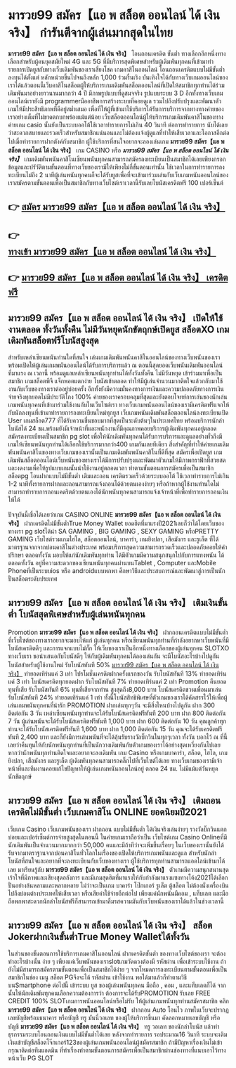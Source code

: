 # มารวย99 สมัคร【แอ พ สล็อต ออนไลน์ ได้ เงิน จริง】  กำรันตีจากผู้เล่นมากสุดในไทย 

**มารวย99 สมัคร【แอ พ สล็อต ออนไลน์ ได้ เงิน จริง】** โอนถอนเครดิต ขั้นต่ำ  ทางเลือกอีกหนึ่งทางเลือกสำหรับผู้คนยุคสมัยใหม่ 4G และ 5G ที่มีบริการสุดพิเศษสำหรับผู้เดิมพันทุกคนที่เข้ามาทำรายการเปิดยูสกับทางเว็บเดิมพันของเราเสี่ยงโชค เกมคาสิโนออนไลน์ โอนถอนเครดิตแบบไม่มีขั้นต่ำ ลงทุนได้ตั้งแต่ หลักหน่วยขึ้นไปจนถึงหลัก 1,000 ร่วมรื่นเริง บันเทิงใจได้กับทางเว็บเกมออนไลน์ของเราได้แล้วตอนนี้เว็บคาสิโนสล็อตผู้ให้บริการเกมเดิมพันสล็อตออนไลน์ที่เปิดให้สมาชิกทุกท่านได้ร่วมเดิมพันมาอย่างยาวนานมากกว่า 4 ปี มีภาพรูปแบบที่ดูสมจจริง รูปแบบระบบ 3 D
อีกทั้งทางเว็บเกมออนไลน์เรายังมี programmerมืออาชีพการสร้างระบบที่คอยดูเล  รวมไปถึงปรับปรุงและพัฒนาตัวเกมให้มีประสิทธิภาพที่ดีอยู่สม่ำเสมอ เพื่อที่ให้ผู้ที่เข้ามาใช้บริการได้รับการบริการจากทางทางค่ายของเราอย่างเต็มที่ไม่ขาดตกบกพร่องแม้แต่น้อย เว็บสล็อตออนไลน์ผู้ให้บริการเกมเดิมพันคาสิโนของทางค่ายเกม casio นั้นยังเป็นระบบออโต้ใช้เวลาทำรายการไม่เกิน 40 วินาที ต่อการทำรายการ นับได้เลยว่าสะดวกสบายและรวดเร็วสำหรับสมาชิกแน่นอนและไม่ต้องแจ้งผู้ดูแลที่ทำให้เสียเวลาและโอกาสอีกต่อไปเมื่อทำรายการฝากตังค์กับสมาชิก
ผู้ใช้บริการที่สนใจอยากจะลองเล่นเกม **มารวย99 สมัคร【แอ พ สล็อต ออนไลน์ ได้ เงิน จริง】** เกม CASINO  หรือ ***มารวย99 สมัคร【แอ พ สล็อต ออนไลน์ ได้ เงิน จริง】*** เกมเดิมพันพนันคาสิโนเซียนพนันทุกคนสามารถสมัครลงทะเบียนเป็นสมาชิกได้เลยเพียงกรอกข้อมูลและปรัวัติตามขั้นตอนที่ทางเว็บของเรามีให้เพียงไม่กี่ขั้นตอนเท่านั้น ใช้เวลาในการทำรายการลงทะเบียนไม่ถึง 2 นาทีผู้เล่นพนันทุกคนก็จะได้รับยูสเพื่อที่จะเข้ามาร่วมเล่นกับเว็บเกมพนันออนไลน์ของเราสมัครตามขั้นตอนเพื่อเป็นสมาชิกกับทางเว็บไซต์เราเวลานี้รับเลยโบนัสเครดิตฟรี 100 เปอร์เซ็นต์

## 👉 [สมัคร มารวย99 สมัคร【แอ พ สล็อต ออนไลน์ ได้ เงิน จริง】](https://archa888.com/)
## 👉 [ทางเข้า มารวย99 สมัคร【แอ พ สล็อต ออนไลน์ ได้ เงิน จริง】](https://archa888.com/)
## 👉 [มารวย99 สมัคร【แอ พ สล็อต ออนไลน์ ได้ เงิน จริง】 เครดิตฟรี](https://archa888.com/)

## มารวย99 สมัคร【แอ พ สล็อต ออนไลน์ ได้ เงิน จริง】 เปิดให้ใช้งานตลอด ทั้งวันทั้งคืน ไม่มีวันหยุดนักขัตฤกษ์เปิดยูส สล็อตXO เกมเดิมพันสล็อตฟรีโบนัสสูงสุด

สำหรับเหล่าเซียนพนันท่านใดที่สนใจ เล่นเกมเดิมพันพนันคาสิโนออนไลน์ของทางเว็บพนันของเราพร้อมเปิดให้ผู้เล่นเกมพนันออนไลน์ได้รับการบริการแล้ว ณ ตอนนี้สุดยอดเว็บพนันเดิมพันออนไลน์ที่มาแรง ณ เวลานี้ พร้อมดูแลเหล่าเซียนพนันทุกท่านได้ทั้งวันทั้งคืน ไม่มีวันหยุด เข้าร่วมมาเพื่อเป็นสมาชิก เกมสล็อตพีจี แจ็กพอตแตกง่าย โบนัสเข้าตลอด ทำให้มีผู้เล่นจำนวนมากติดใจแล้วกลับมาใช้งานกับเว็บของทางเราต่ออยู่บ่อยครั้ง อีกทั้งยังมีความมั่นคงทางการเงินและความปลอดภัยทางการเงินจ่ายจริงทุกยอดไม่มีประวัติโกง 100% ค่ายของเราครอบคลุมที่สุดและยังตอบโจทย์การเล่นของนักเล่นเกมพนันทุกคนที่เข้ามาร่วมใช้งานกับในเว็บไซต์เรา
ทางเว็บเกมพนันออนไลน์ของเรามีเครดิตฟรีแจกให้กับนักลงทุนที่เข้ามาทำรายการลงทะเบียนใหม่ทุกยูส เว็บเกมพนันเดิมพันสล็อตออนไลน์ลงทะเบียนเปิด User เกมสล็อต777 ที่ได้รับความชื่นชอบมากที่สุดเป็นระดับต้นๆในประเทศไทย พร้อมบริการนักล่าโบนัสได้ 24 ชม.พร้อมยังมีเจ้าหน้าที่และพนักงานที่มีคุณภาพคอยบริการผู้เดิมพันทุกคนอยู่ตลอด สมัครลงทะเบียนเป็นสมาชิก pg slot เพื่อให้นักเดิมพันทุกคนได้รับการบริการและดูแลอย่างทั่วถึงมีเกมให้เซียนพนันทุกท่านได้เลือกใช้บริการมากกว่า400 เกมกันเลยทีเดียว
สิ่งสำคัญที่ทำให้ค่ายเกมเดิมพันพนันคาสิโนของทางเว็บเกมของเรานั้นเป็นเกมเดิมพันพนันคาสิโนที่ดีที่สุด สมัครเพื่อเปิดยูส  เกมเดิมพันสล็อตออนไลน์เว็บพนันของทางเราได้มีการปรับปรุงและพัฒนาตัวเกมให้มีภาพกราฟิกที่สวยสดและงดงามเพื่อให้รูปแบบเกมนั้นน่าใช้งานอยู่ตลอดเวลา ทำตามขั้นตอนการสมัครเพื่อเป็นสมาชิก สล็อตpg โอนฝากแบบไม่มีขั้นต่ำ เติมและถอน เครดิตรวดเร็วด้วยระบบออโต้ ใช้เวลาทำรายการไม่เกิน 1-2 นาทีทั้งรายการฝากและถอนสามารถแจ้งถอนได้ด้วยตนเองง่ายๆ หรือถ้าหากผู้ใช้งานท่านใดไม่สามารถทำรายการถอนเคดริตด้วยตนเองได้นักพนันทุกคนสามารถแจ้งเจ้าหน้าที่เพื่อทำรายการถอนเงินให้ได้

ปัจจุบันนี้เชื่อได้เลยว่าเกม CASINO ONLINE **มารวย99 สมัคร【แอ พ สล็อต ออนไลน์ ได้ เงิน จริง】** ฝากเครดิตไม่มีขั้นต่ำTrue Money Wallet ยอดฮิตที่มาแรงปี2021เลยก็ว่าได้โดยเว็บของทางเรา pg slotได้นำ SA GAMING , BIG GAMING , SEXY GAMING หรือPRETTY GAMING เว็บไซต์รวมเกมไฮโล, สล็อตออนไลน์, บาคาร่า, เกมยิงปลา, เสือมังกร และรูเล็ต ที่ได้มาตรฐานจากจากบ่อนคาสิโนต่างประเทศ พร้อมบริการสุดความสามารถรวดเร็วและปลอดภัยคอยให้คำปรึกษา ตลอดทั้งวัน มอบให้แก่นักเดิมพันทุกท่าน ได้มีตัวเกมมีความสนุกสนุกไปกับการแทงพนัน ได้ ตลอดทั้งวัน อยู่ที่ความสะดวกของเซียนพนันทุกคนผ่านบนTablet , Computer และMobile Phoneที่เป็นระบบios หรือ androidแบบพกพา ศึกษาวิธีและประสบการณ์และพัฒนาสู่การเป็นนักปั่นสล็อตระดับประเทศ

## มารวย99 สมัคร【แอ พ สล็อต ออนไลน์ ได้ เงิน จริง】 เติมเงินขั้นต่ำ โบนัสสุดพิเศษสำหรับผู้เล่นพนันทุกคน

 Promotion  **มารวย99 สมัคร【แอ พ สล็อต ออนไลน์ ได้ เงิน จริง】** ฝากถอนเครดิตแบบไม่มีขั้นต่ำ ที่เว็บไซต์ของทางเราอยากจะมอบให้แก่  ผู้เล่นทุกคน หรือเซียนพนันทุกท่านที่กำลังอยากหาเว็บพนันที่มี โบนัสเครดิตดีๆ และการแจกแบบไม่กั๊ก ให้เว็บของเราเป็นอีกหนึ่งทางเลือกของผู้เล่นทุกคน SLOTXO ทางเว็บเรา ขอนำเสนอกับโบนัสดีๆ ให้กับผู้เดิมพันทุกคนได้ลองเล่นกัน จะมีโบนัสอะไรบ้างไปดูกัน
โบนัสสำหรับผู้ใช้งานใหม่ รับโบนัสทันที 50% [มารวย99 สมัคร【แอ พ สล็อต ออนไลน์ ได้ เงิน จริง】](https://archa888.com/) ทำยอดเทิร์นแค่ 3 เท่า
โปรโมชั่นเครดิตฝากครั้งแรกของวัน รับโบนัสทันที 13% ทำยอดเทิร์นแค่ 3 เท่า
โบนัสเครดิตทุกยอดฝาก รับโบนัสทันที 7% ทำยอดเทิร์นแค่ 2 เท่า
 Promotion คืนยอดทุนที่เสีย รับโบนัสทันที 6% ทุนที่เสียจากท่าน สูงสุดถึง8,000 บาท
โบนัสเครดิตชวนเพื่อนมาเล่น รับโบนัสทันที 24% ทำยอดเทิร์นแค่ 1 เท่า
ทั้งนี้โบนัสสิทธิพิเศษที่ตัวเกมของเราได้คัดสรรไว้ให้เพื่อผู้เล่นเกมพนันทุกคนที่น่ารัก  PROMOTION ฝากเล่นทุกๆวัน จะมีสิ่งไหนบ้างไปดูกัน
ฝาก 300 ติดต่อกัน 3 วัน เหล่าเซียนพนันทุกท่านจะได้รับโบนัสเครดิตฟรีทันที 200 บาท
ฝาก 800 ติดต่อกัน 7 วัน ผู้เล่นพนันจะได้รับโบนัสเครดิตฟรีทันที 1,000 บาท
ฝาก 600 ติดต่อกัน 10 วัน คุณลูกค้าทุกท่านจะได้รับโบนัสเครดิตฟรีทันที 1,600 บาท
ฝาก 1,000 ติดต่อกัน 15 วัน คุณจะได้รับเครดิตฟรีทันที 2,400 บาท
และก็ยังมีการเล่นพนันที่จะได้ลุ้นรับรางวัลบิ๊กวินในทุกๆเวลา ทั้งวัน บอกไว้ ณ ที่นี้เลยว่าคืนทุนให้กับนักพนันทุกท่านที่เป็นนักวางเดิมพันกับตัวเกมของเราได้อย่างสุดเหวี่ยงกันไปเลย หากว่านักพนันทุกท่านติดใจและอยากจะลงเดิมพัน เกม Casino หรือเกมบาคาร่า, สล็อต, ไฮโล, เกมยิงปลา, เสือมังกร และรูเล็ต ผู้เดิมพันทุกคนสามารถคลิ๊กไปที่เว็บไซต์ได้เลย ทางเว็บเกมของเรามีเจ้าหน้าที่และทีมงานคอยแก้ไขปัญหาให้ผู้เล่นเกมพนันออนไลน์อยู่ ตลอด 24 ชม. ไม่มีแม้แต่วันหยุดนักขัตฤกษ์

## มารวย99 สมัคร【แอ พ สล็อต ออนไลน์ ได้ เงิน จริง】 เติมถอนเครดิตไม่มีขั้นต่ำ  เว็บเกมคาสิโน ONLINE ยอดนิยมปี2021

เว็บเกม Casino เว็บเกมพนันของเรา ฝากถอน แบบไม่มีขั้นต่ำ ได้เงินจริงเล่นง่ายๆ รางวัลบิ๊กวินแตกบ่อยและเปอร์เซ็นต์การจ่ายสูงสุดในตอนนี้ ในค่ายเกมเราถือว่าเป็น เว็บไซต์เกม  Casino Onlineที่มีนักเดิมพันเป็นจำนวนมากมากกว่า 50,000 คนและมีถ้าทีว่าจะเพิ่มขึ้นเรื่อยๆ ในเว็บของเรานั้นยังได้รับจากมาตราฐานจากบ่อนคาสิโนทั่วโลกในเรื่องของเปิดให้บริการเกมพนันและดูแล สำหรับนักล่าโบนัสที่สนใจและอยากที่จะลงทะเบียนกับเว็บของทางเรา ผู้ใช้บริการทุกท่านสามารถแอดไลน์เข้ามาได้เลย
	มาเรียนรู้กับ **มารวย99 สมัคร【แอ พ สล็อต ออนไลน์ ได้ เงิน จริง】** ตัวเกมมีความสนุกสนานสุดเร้าใจที่มีภาพและเสียงสุดอลังการ และมีเกมสุดฮิตที่มาแรงให้กับกำลังมาแรงแซงทางโค้ง2021ได้เลือกปั่นอย่างล้นหลามและหลากหลาย  ไม่ว่าจะเป็นเกม บาคาร่า โป๊กเกอร์ รูเล็ต ตู้สล็อต ไม่ต้องนั่งเครื่องบินไปถึงบ่อนต่างประเทศให้เสียเวลา หรือเสียค่าใช้จ่ายอีกต่อไป เพียงแค่นักพนันมีคอม , แท็บเลต และมือถือพกพาสะดวกนักล่าโบนัสฟรีก็สามารถเข้ามาลิ้มรสความมันกับเว็บพนันของเราได้แล้วในช่วงเวลานี้

## มารวย99 สมัคร【แอ พ สล็อต ออนไลน์ ได้ เงิน จริง】 สล็อต Jokerฝากเงินขั้นต่ำTrue Money Walletได้ทั้งวัน

ในส่วนของขั้นตอนการใช้บริการเกมคาสิโนออนไลน์ ฝากเครดิตขั้นต่ำ ของทางเว็บไซต์ของเรา จะต้องทำอะไรบ้างนั้น ง่าย ๆ เพียงแค่เว็บพนันของเราslotเกมวัดดวงต้องมี รหัสผ่าน เพื่อเข้าระบบใช้งาน ถ้ายังไม่มีสามารถสมัครตามขั้นตอนเพื่อเป็นสมาชิกได้ง่าย ๆ จากโหมดการลงทะเบียนตามขั้นตอนเพื่อเป็นสมาชิกในช่อง เมนู สล็อต PGจึงจะได้ รหัสผ่าน เข้าใช้งาน พอได้มาแล้วก็ทำตามวิธีบนSmartphone ต่อไปนี้
เข้าระบบ ยูส  ของผู้เล่นพนันทุกคน มือถือ , คอม , และแท็บเลตก็ได้
จากนั้นให้นักเดิมพันทุกคนเลือกความต้องการว่า ต้องการจะได้รับPROMOTION รับเลย FREE CREDIT 100% SLOTเกมการพนันออนไลน์หรือไม่รับ
ให้ผู้เล่นเกมพนันทุกท่านสมัครสมาชิก คลิก **มารวย99 สมัคร【แอ พ สล็อต ออนไลน์ ได้ เงิน จริง】** ฝากถอน Auto โอนไว ภาพในเว็บจะปรากฏเลขบัญชีพร้อมธนาคาร หรือบัญชี ทรู มันนี่วอเลท ของผู้ให้บริการขึ้นมา
คัดลอกหมายเลขบัญชี หรือบัญชี **มารวย99 สมัคร【แอ พ สล็อต ออนไลน์ ได้ เงิน จริง】** ทรู วอเลท ของนักล่าโบนัส แล้วทำธุรกรรมระบบโอนถอนเงินแบบไม่มีขั้นต่ำได้เลย
หลังจากทำรายการ รอประมาณ16 วินาที ระบบจะเติมเงินเข้าบัญชีสล็อตโจ๊กเกอร์123ของผู้เล่นเกมพนันออนไลน์ผู้สมัครสมาชิก
ถ้ามีปัญหาเรื่องเงินไม่เข้า กรุณาติดต่อทีมแอดมิน ที่ทำเรื่องทำตามขั้นตอนการสมัครเพื่อเป็นสมาชิกผ่านช่องทางที่แนบเอาไว้ทางหน้าเว็บ PG SLOT



